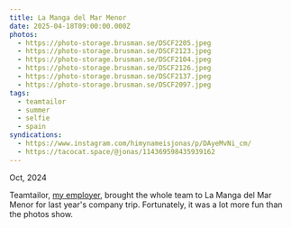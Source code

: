 ```yaml
---
title: La Manga del Mar Menor
date: 2025-04-18T09:00:00.000Z
photos:
  - https://photo-storage.brusman.se/DSCF2205.jpeg
  - https://photo-storage.brusman.se/DSCF2123.jpeg
  - https://photo-storage.brusman.se/DSCF2104.jpeg
  - https://photo-storage.brusman.se/DSCF2126.jpeg
  - https://photo-storage.brusman.se/DSCF2137.jpeg
  - https://photo-storage.brusman.se/DSCF2097.jpeg
tags:
  - teamtailor
  - summer
  - selfie
  - spain
syndications:
  - https://www.instagram.com/himynameisjonas/p/DAyeMvNi_cm/
  - https://tacocat.space/@jonas/114369598435939162
---
```


Oct, 2024

Teamtailor, [my employer](https://career.teamtailor.com/departments/product), brought the whole team to La Manga del Mar Menor for last year's company trip. Fortunately, it was a lot more fun than the photos show.
